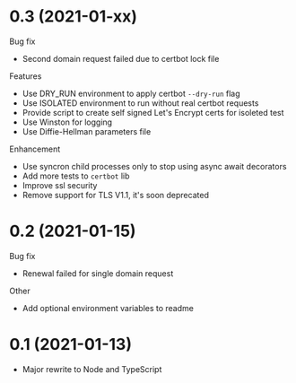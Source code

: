 # 0.3 (2021-01-xx)

Bug fix

- Second domain request failed due to certbot lock file

Features

- Use DRY_RUN environment to apply certbot `--dry-run` flag
- Use ISOLATED environment to run without real certbot requests
- Provide script to create self signed Let's Encrypt certs for isoleted test
- Use Winston for logging
- Use Diffie-Hellman parameters file

Enhancement

- Use syncron child processes only to stop using async await decorators
- Add more tests to `certbot` lib
- Improve ssl security
- Remove support for TLS V1.1, it's soon deprecated

# 0.2 (2021-01-15)

Bug fix

- Renewal failed for single domain request

Other

- Add optional environment variables to readme

# 0.1 (2021-01-13)

- Major rewrite to Node and TypeScript
